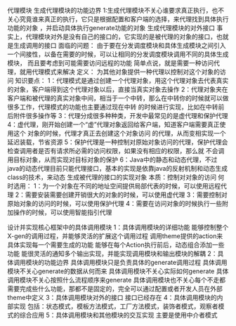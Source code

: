 代理模块
生成代理模块的功能边界
    1:生成代理模块不关心谁要求真正执行，也不关心究竟谁来真正的执行，它只是根据配置和客户端的选择，来代理找到具体执行功能的对象
    ，并启动具体执行generate功能的对象
生成代理模块的对外接口
    事实上，代理模块对外是没有自己的接口的，它实现的是被代理的对象的接口，也就是生成调用的接口
面临的问题：
    由于要在分发调度模块和具体生成模块之间引入一个间接性，以备在需要的时候，可以让相同的分发调度模块调用不同的具体生成模块，
    而且要考虑到可能需要访问远程的功能
    简单点说，就是需要一种访问代理，就用代理模式来解决
定义：
    为其他对象提供一种代理以控制对这个对象的访问
知识要点：
    1：代理模式是通过创建一个代理对象，用这个代理对象去代表真实的对象，客户端得到这个代理对象以后，直接当真实对象去操作
    2：代理对象夹在客户端和被代理的真实对象中间，相当于一个中转，那么在中转你的时候就可以做很多工作，代理模式的功能也主要通过现在中转
    的时候进行实现，比如在中转前后附件很多操作等
    3：代理分成很多种种类，开发中最常见的是虚代理和保护代理
    4：虚代理，刚开始创建一个“虚”代理对象返回给客户端，知道客户端需要真正使用这个 对象的时候，代理才真正去创建这个对象访问
    的代理，从而变相实现一个延迟装载，节省资源
    5：保护代理是一种控制对原始对象访问的代理，保护代理会检查调用者是否有请求所必需的访问权限，如果没有相应的权限，那么就
    不会调用目标对象，从而实现对目标对象的保护
    6：Java中的静态和动态代理，不过java的动态代理目前只能代理接口，基本的实现是依靠java的反射机制和动态生成class的技术，来动态
    生成被代理的接口的实现对象
本质：控制对对象的访问
何时选用：
    1：为一个对象在不同的地址空间提供局部代表的时候，可以使用远程代理
    2：需要安装需要创建开销很大的对象的时候，可以使用虚代理
    3：需要控制对原始对象的访问的时候，可以使用保护代理
    4：需要在访问对象的时候执行一些附加操作的时候，可以使用智能指引代理



设计并实现核心框架中的具体调用模块
    1：具体调用模块的详细功能
        能够控制整个X-gen的调用过程，并能够灵活的扩展这个调用过程
        调用theme提供的action来具体实现每一个需要生成的功能
        能够在每个Action执行前后，动态组合添加一些功能
        能很灵活的通知多个输出实现，并能实现调用模块和输出模块的解耦
    2：具体调用模块的功能边界
        具体调用模块只是负责具体的generate调用过程
        具体调用模块不关心generate的数据从何而来
        具体调用模块不关心实际如何generate
        具体调用模块不关心按照什么流程顺序来generate
        具体调用模块也不关心每个不走都需要完成些什么功能，那都不是固定的，完全可以通过配置或者开发人员在外部theme中定义
    3：具体调用模块对外的接口
        接口已经存在
    4：具体调用模块的内部实现
        包括：状态模式，模板方法模式，工厂方法模式，装饰者模式，观察者模式的综合应用
    5：具体调用模块和其他模块的交互实现
    主要是使用中介者模式

